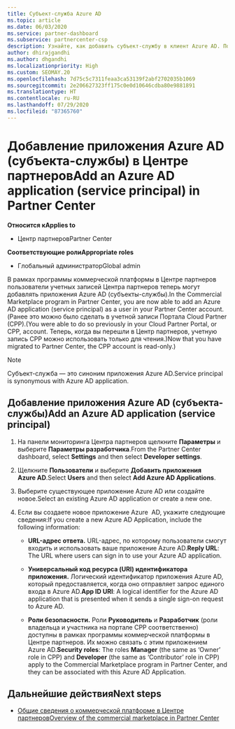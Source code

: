 ```yaml
---
title: Субъект-служба Azure AD
ms.topic: article
ms.date: 06/03/2020
ms.service: partner-dashboard
ms.subservice: partnercenter-csp
description: Узнайте, как добавить субъект-службу в клиент Azure AD. Подразумевается добавление приложения Azure AD (субъекта-службы) в Центре партнеров.
author: dhirajgandhi
ms.author: dhgandhi
ms.localizationpriority: High
ms.custom: SEOMAY.20
ms.openlocfilehash: 7d75c5c7311feaa3ca53139f2abf2702035b1069
ms.sourcegitcommit: 2e206627323ff175c0e0d10646cdba80e9881891
ms.translationtype: HT
ms.contentlocale: ru-RU
ms.lasthandoff: 07/29/2020
ms.locfileid: "87365760"
---
```

# <a name="add-an-azure-ad-application-service-principal-in-partner-center"></a><span data-ttu-id="ea57a-104">Добавление приложения Azure AD (субъекта-службы) в Центре партнеров</span><span class="sxs-lookup"><span data-stu-id="ea57a-104">Add an Azure AD application (service principal) in Partner Center</span></span>

<span data-ttu-id="ea57a-105">**Относится к**</span><span class="sxs-lookup"><span data-stu-id="ea57a-105">**Applies to**</span></span>

- <span data-ttu-id="ea57a-106">Центр партнеров</span><span class="sxs-lookup"><span data-stu-id="ea57a-106">Partner Center</span></span>

<span data-ttu-id="ea57a-107">**Соответствующие роли**</span><span class="sxs-lookup"><span data-stu-id="ea57a-107">**Appropriate roles**</span></span>

- <span data-ttu-id="ea57a-108">Глобальный администратор</span><span class="sxs-lookup"><span data-stu-id="ea57a-108">Global admin</span></span>

<span data-ttu-id="ea57a-109">В рамках программы коммерческой платформы в Центре партнеров пользователи учетных записей Центра партнеров теперь могут добавлять приложения Azure AD (субъекты-службы).</span><span class="sxs-lookup"><span data-stu-id="ea57a-109">In the Commercial Marketplace program in Partner Center, you are now able to add an Azure AD application (service principal) as a user in your Partner Center account.</span></span> <span data-ttu-id="ea57a-110">(Ранее это можно было сделать в учетной записи Портала Cloud Partner (CPP).</span><span class="sxs-lookup"><span data-stu-id="ea57a-110">(You were able to do so previously in your Cloud Partner Portal, or CPP, account.</span></span> <span data-ttu-id="ea57a-111">Теперь, когда вы перешли в Центр партнеров, учетную запись CPP можно использовать только для чтения.)</span><span class="sxs-lookup"><span data-stu-id="ea57a-111">Now that you have migrated to Partner Center, the CPP account is read-only.)</span></span>
 
>[!Note] 
><span data-ttu-id="ea57a-112">Субъект-служба — это синоним приложения Azure AD.</span><span class="sxs-lookup"><span data-stu-id="ea57a-112">Service principal is synonymous with Azure AD application.</span></span>

## <a name="add-an-azure-ad-application-service-principal"></a><span data-ttu-id="ea57a-113">Добавление приложения Azure AD (субъекта-службы)</span><span class="sxs-lookup"><span data-stu-id="ea57a-113">Add an Azure AD application (service principal)</span></span>

1. <span data-ttu-id="ea57a-114">На панели мониторинга Центра партнеров щелкните **Параметры** и выберите **Параметры разработчика**.</span><span class="sxs-lookup"><span data-stu-id="ea57a-114">From the Partner Center dashboard, select **Settings** and then select **Developer settings**.</span></span>

2. <span data-ttu-id="ea57a-115">Щелкните **Пользователи** и выберите **Добавить приложения Azure AD**.</span><span class="sxs-lookup"><span data-stu-id="ea57a-115">Select **Users** and then select **Add Azure AD Applications**.</span></span>

3. <span data-ttu-id="ea57a-116">Выберите существующее приложение Azure AD или создайте новое.</span><span class="sxs-lookup"><span data-stu-id="ea57a-116">Select an existing Azure AD application or create a new one.</span></span>

4. <span data-ttu-id="ea57a-117">Если вы создаете новое приложение Azure  AD, укажите следующие сведения:</span><span class="sxs-lookup"><span data-stu-id="ea57a-117">If you create a new Azure AD Application, include the following information:</span></span>  

   - <span data-ttu-id="ea57a-118">**URL-адрес ответа.** URL-адрес, по которому пользователи смогут входить и использовать ваше приложение Azure AD.</span><span class="sxs-lookup"><span data-stu-id="ea57a-118">**Reply URL**: The URL where users can sign in to use your Azure AD application.</span></span>

   - <span data-ttu-id="ea57a-119">**Универсальный код ресурса (URI) идентификатора приложения.** Логический идентификатор приложения Azure AD, который предоставляется, когда оно отправляет запрос единого входа в Azure AD.</span><span class="sxs-lookup"><span data-stu-id="ea57a-119">**App ID URI**: A logical identifier for the Azure AD application that is presented when it sends a single sign-on request to Azure AD.</span></span>

   - <span data-ttu-id="ea57a-120">**Роли безопасности.** Роли **Руководитель** и **Разработчик** (роли владельца и участника на портале CPP соответственно) доступны в рамках программы коммерческой платформы в Центре партнеров. Их можно связать с этим приложением Azure AD.</span><span class="sxs-lookup"><span data-stu-id="ea57a-120">**Security roles**: The roles **Manager** (the same as  ‘Owner’ role in CPP) and **Developer** (the same as ‘Contributor’ role in CPP) apply to the Commercial Marketplace program in Partner Center, and they can be associated with this Azure AD Application.</span></span>  

## <a name="next-steps"></a><span data-ttu-id="ea57a-121">Дальнейшие действия</span><span class="sxs-lookup"><span data-stu-id="ea57a-121">Next steps</span></span>

- [<span data-ttu-id="ea57a-122">Общие сведения о коммерческой платформе в Центре партнеров</span><span class="sxs-lookup"><span data-stu-id="ea57a-122">Overview of the commercial marketplace in Partner Center</span></span>](csp-commercial-marketplace-overview.md)
